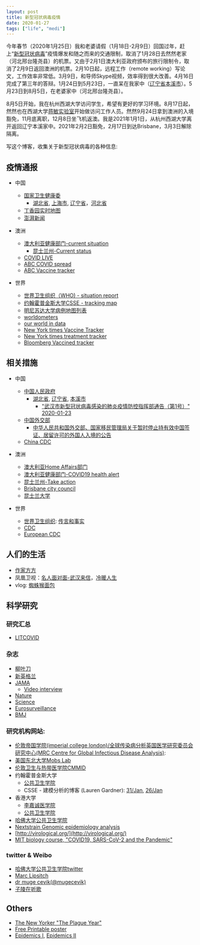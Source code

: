 ```yaml
---
layout: post
title: 新型冠状病毒疫情
date: 2020-01-27
tags: ["life", "medi"]
---
```


今年春节（2020年1月25日）我和老婆请假（1月18日-2月9日）回国过年，赶上“[新型冠状病毒](https://zh.wikipedia.org/wiki/2019%EF%BC%8D2020%E5%B9%B4%E6%96%B0%E5%9E%8B%E5%86%A0%E7%8B%80%E7%97%85%E6%AF%92%E8%82%BA%E7%82%8E%E4%BA%8B%E4%BB%B6)”疫情爆发和随之而来的交通限制，取消了1月28日去然然老家（河北邢台隆尧县）的机票。又由于2月1日澳大利亚政府颁布的旅行限制令，取消了2月9日返回澳洲的机票。2月10日起，远程工作（remote working）写论文，工作效率非常低。3月9日，和导师Skype视频，效率得到很大改善。4月16日完成了第三年的答辩。1月24日到5月23日，一直呆在我家中（[辽宁省本溪市](https://zh.wikipedia.org/zh-hans/%E6%9C%AC%E6%BA%AA%E5%B8%82)）。5月23日到8月5日，在老婆家中（河北邢台隆尧县）。

8月5日开始，我在杭州西湖大学访问学生，希望有更好的学习环境。8月17日起，然然也在西湖大学[蒋敏实验室](https://www.westlake.edu.cn/info/1606/3768.htm)开始做访问工作人员。然然9月24日拿到澳洲的入境豁免，11月底离职，12月8日坐飞机返澳。我是2021年1月1日，从杭州西湖大学离开返回辽宁本溪家中。2021年2月2日豁免，2月17日到达Brisbane，3月3日解除隔离。

写这个博客，收集关于新型冠状病毒的各种信息:

## 疫情通报

- 中国
	- [国家卫生健康委](http://www.nhc.gov.cn/xcs/yqtb/list_gzbd.shtml)
		- [湖北省](http://wjw.hubei.gov.cn/fbjd/dtyw/), [上海市](http://wsjkw.sh.gov.cn/xwfb/index.html), [辽宁省](http://wsjk.ln.gov.cn/wst_zdzt/xxgzbd/yqtb/)，[河北省](http://www.hebwst.gov.cn/xxgzbdfyyqfk/index.jhtml)
	- [丁香园实时地图](https://3g.dxy.cn/newh5/view/pneumonia)
	- [澎湃新闻](https://www.thepaper.cn/)
- 澳洲
	- [澳大利亚健康部门-current situation](https://www.health.gov.au/news/health-alerts/novel-coronavirus-2019-ncov-health-alert/coronavirus-covid-19-current-situation-and-case-numbers)
		- [昆士兰州-Current status ](https://www.qld.gov.au/health/conditions/health-alerts/coronavirus-covid-19/current-status/current-status-and-contact-tracing-alerts)
	- [COVID LIVE](https://covidlive.com.au/)
	- [ABC COVID spread](https://www.abc.net.au/news/2020-03-17/coronavirus-cases-data-reveals-how-covid-19-spreads-in-australia/12060704)
	- [ABC Vaccine tracker](https://www.abc.net.au/news/2021-03-02/charting-australias-covid-vaccine-rollout/13197518)

- 世界
	- [世界卫生组织（WHO) - situation report](https://www.who.int/emergencies/diseases/novel-coronavirus-2019/situation-reports/)
	- [约翰霍普金斯大学CSSE - tracking map](https://gisanddata.maps.arcgis.com/apps/opsdashboard/index.html#/bda7594740fd40299423467b48e9ecf6)
	- [明尼苏达大学病例地图列表](http://www.cidrap.umn.edu/covid-19/maps-visuals)
	- [worldometers](https://www.worldometers.info/coronavirus/)
	- [our world in data](https://ourworldindata.org/coronavirus)
	- [New York times Vaccine Tracker](https://www.nytimes.com/interactive/2020/science/coronavirus-vaccine-tracker.html)
	- [New York times treatment tracker](https://www.nytimes.com/interactive/2020/science/coronavirus-drugs-treatments.html)
	- [Bloomberg Vaccined tracker](https://www.bloomberg.com/graphics/covid-vaccine-tracker-global-distribution/)


## 相关措施

- 中国
	- [中国人民政府](http://www.gov.cn/fuwu/zt/yqfkzq/index.htm)
		- [湖北省](http://www.hubei.gov.cn/zhuanti/2020/gzxxgzbd/index.shtml), [辽宁省](http://www.ln.gov.cn/qmzx/xxgzbd/), [本溪市](http://www.benxi.gov.cn/zt/qlkjxxgzbdgrdfyyq)
			- ["武汉市新型冠状病毒感染的肺炎疫情防控指挥部通告（第1号）" 2020-01-23](http://www.hubei.gov.cn/zhuanti/2020/gzxxgzbd/zxtb/202001/t20200123_2014402.shtml)
	- [中国外交部](https://www.fmprc.gov.cn/web/zyxw/)
		- [中华人民共和国外交部、国家移民管理局关于暂时停止持有效中国签证、居留许可的外国人入境的公告](https://www.fmprc.gov.cn/web/zyxw/t1761858.shtml)
	- [China CDC](http://www.chinacdc.cn/jkzt/crb/zl/szkb_11803/)
- 澳洲
	- [澳大利亚Home Affairs部门](https://www.homeaffairs.gov.au/news-media/current-alerts/novel-coronavirus)
	- [澳大利亚健康部门-COVID19 health alert](https://www.health.gov.au/news/health-alerts/novel-coronavirus-2019-ncov-health-alert)
	- [昆士兰州-Take action](https://www.qld.gov.au/health/conditions/health-alerts/coronavirus-covid-19/take-action)
	- [Brisbane city council](https://www.brisbane.qld.gov.au/community-and-safety/community-safety/disasters-and-emergencies/coronavirus-council-updates-and-impacts)
	- [昆士兰大学](https://about.uq.edu.au/coronavirus-advice-uq-community)

- 世界
	- [世界卫生组织](https://www.who.int/emergencies/diseases/novel-coronavirus-2019): [传言和事实](https://www.who.int/zh/emergencies/diseases/novel-coronavirus-2019/advice-for-public/myth-busters)
	- [CDC](https://www.cdc.gov/coronavirus/2019-ncov/about/index.html)
	- [European CDC](https://www.ecdc.europa.eu/en/novel-coronavirus-china)


## 人们的生活

- [作家方方](http://fangfang.blog.caixin.com/)
- 凤凰卫视：[名人面对面-武汉来信](https://www.youtube.com/playlist?list=PLAPUFB0EKWq9Gr4BqjwjwXY3t9GgdAWEo)，[冷暖人生](https://www.youtube.com/playlist?list=PLAPUFB0EKWq_FDe0rGSicf4RQJhLBe4Hr)
- vlog: [蜘蛛猴面包](https://www.youtube.com/channel/UCrErTVwmRX5cbz1gL5xBFuA)

## 科学研究

### 研究汇总

- [LITCOVID](https://www.ncbi.nlm.nih.gov/research/coronavirus/)

### 杂志

- [柳叶刀](https://www.thelancet.com/coronavirus)
- [新英格兰](https://www.nejm.org/coronavirus)
- [JAMA](https://jamanetwork.com/journals/jama/pages/coronavirus-alert)
	- [Video interview](https://jamanetwork.com/journals/jama/pages/covid-19-interviews)	
- [Nature](https://www.nature.com/collections/hajgidghjb)
- [Science](https://www.sciencemag.org/tags/coronavirus)
- [Eurosurveillance](https://www.eurosurveillance.org/content/2019-ncov)
- [BMJ](https://www.bmj.com/coronavirus)

### 研究机构网站:
- [伦敦帝国学院(imperial college london)/全球传染病分析英国医学研究委员会研究中心(MRC Centre for Global Infectious Disease Analysis)](http://www.imperial.ac.uk/mrc-global-infectious-disease-analysis/news--wuhan-coronavirus/): 
- [美国东北大学Mobs Lab](https://www.mobs-lab.org/2019ncov.html)
- [伦敦卫生与热带医学院CMMID](https://cmmid.github.io/ncov)
- 约翰霍普金斯大学
	- [公共卫生学院](http://www.centerforhealthsecurity.org/resources/COVID-19/index.html)
	- CSSE - 建模分析的博客 (Lauren Gardner): [31/Jan](https://systems.jhu.edu/research/public-health/ncov-model-2/), [26/Jan](https://systems.jhu.edu/research/public-health/ncov-model/)
- 香港大学
	- [李嘉诚医学院](http://www.med.hku.hk/The-Latest-from-HKUMed-on-COVID-19)
	- [公共卫生学院](https://sph.hku.hk/en/about-us/divisioncentreunit/who-collaborating-centre-for-infectious-disease-epidemiology-and-control/2019-ncov)
- [哈佛大学公共卫生学院](https://www.hsph.harvard.edu/news/hsph-in-the-news/the-latest-on-the-coronavirus/)
- [Nextstrain Genomic epidemiology analysis](https://nextstrain.org/ncov)
- [http://virological.org/](http://virological.org/)
- [MIT biology course, "COVID19, SARS-CoV-2 and the Pandemic"](https://biology.mit.edu/undergraduate/current-students/subject-offerings/covid-19-sars-cov-2-and-the-pandemic/)

### twitter & Weibo

- [哈佛大学公共卫生学院twitter](https://twitter.com/CCDD_HSPH/status/1222257431230631936)
- [Marc Lipsitch](https://twitter.com/mlipsitch)
- [dr muge cevik(@mugecevik)](https://twitter.com/mugecevik/status/1221020657242333184)
- [子陵在听歌](https://weibo.com/529645621?topnav=1&wvr=6&topsug=1&is_all=1)



## Others

- [The New Yorker "The Plague Year"](https://www.newyorker.com/magazine/2021/01/04/the-plague-year)
- [Free Printable poster](https://www.websiteplanet.com/blog/free-printable-posters-covid-19/)
- [Epidemics I](https://www.edx.org/course/epidemics-i), [Epidemics II](https://www.edx.org/course/epidemics-ii)